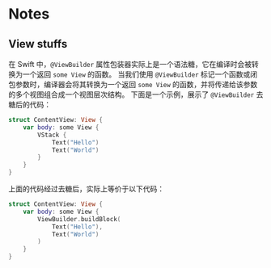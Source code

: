 # Notes

## View stuffs

在 Swift 中，`@ViewBuilder` 属性包装器实际上是一个语法糖，它在编译时会被转换为一个返回 `some View` 的函数。
当我们使用 `@ViewBuilder` 标记一个函数或闭包参数时，编译器会将其转换为一个返回 `some View` 的函数，并将传递给该参数的多个视图组合成一个视图层次结构。
下面是一个示例，展示了 `@ViewBuilder` 去糖后的代码：
```swift
struct ContentView: View {
    var body: some View {
        VStack {
            Text("Hello")
            Text("World")
        }
    }
}
```

上面的代码经过去糖后，实际上等价于以下代码：
```swift
struct ContentView: View {
    var body: some View {
        ViewBuilder.buildBlock(
            Text("Hello"),
            Text("World")
        )
    }
}
```
